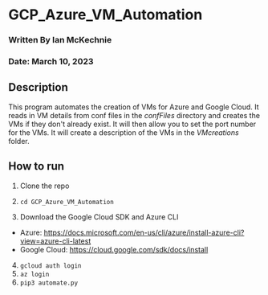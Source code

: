 # GCP_Azure_VM_Automation
### Written By Ian McKechnie
### Date: March 10, 2023

## Description
This program automates the creation of VMs for Azure and Google Cloud. It reads in VM details from conf files in the *confFiles* directory and creates the VMs if they don't already exist. It will then allow you to set the port number for the VMs. It will create a description of the VMs in the *VMcreations* folder.

## How to run
1. Clone the repo
2. ``cd GCP_Azure_VM_Automation``

3. Download the Google Cloud SDK and Azure CLI

- Azure: https://docs.microsoft.com/en-us/cli/azure/install-azure-cli?view=azure-cli-latest
- Google Cloud: https://cloud.google.com/sdk/docs/install

4. ``gcloud auth login``
5. ``az login``
5. ``pip3 automate.py``